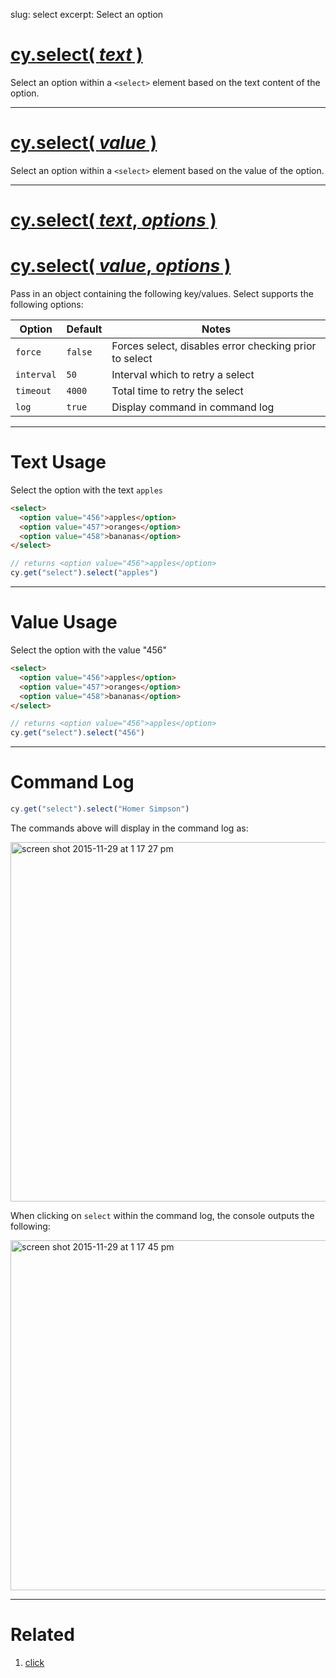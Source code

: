 slug: select
excerpt: Select an option

# [cy.select( *text* )](#text-usage)

Select an option within a `<select>` element based on the text content of the option.

***

# [cy.select( *value* )](#value-usage)

Select an option within a `<select>` element based on the value of the option.

***

# [cy.select( *text*, *options* )](#options-usage)
# [cy.select( *value*, *options* )](#options-usage)

Pass in an object containing the following key/values. Select supports the following options:

Option | Default | Notes
--- | --- | ---
`force` | `false` | Forces select, disables error checking prior to select
`interval` | `50` | Interval which to retry a select
`timeout` | `4000` | Total time to retry the select
`log` | `true` | Display command in command log

***

# Text Usage

Select the option with the text `apples`

```html
<select>
  <option value="456">apples</option>
  <option value="457">oranges</option>
  <option value="458">bananas</option>
</select>
```

```javascript
// returns <option value="456">apples</option>
cy.get("select").select("apples")
```

***

# Value Usage

Select the option with the value "456"

```html
<select>
  <option value="456">apples</option>
  <option value="457">oranges</option>
  <option value="458">bananas</option>
</select>
```

```javascript
// returns <option value="456">apples</option>
cy.get("select").select("456")
```

***

# Command Log

```javascript
cy.get("select").select("Homer Simpson")
```

The commands above will display in the command log as:

<img width="575" alt="screen shot 2015-11-29 at 1 17 27 pm" src="https://cloud.githubusercontent.com/assets/1271364/11459044/a2fd8fca-969b-11e5-8d23-3a118b82b5de.png">

When clicking on `select` within the command log, the console outputs the following:

<img width="560" alt="screen shot 2015-11-29 at 1 17 45 pm" src="https://cloud.githubusercontent.com/assets/1271364/11459045/a6b3bde2-969b-11e5-9357-272ea9684987.png">

***

# Related

1. [click](https://on.cypress.io/api/click)